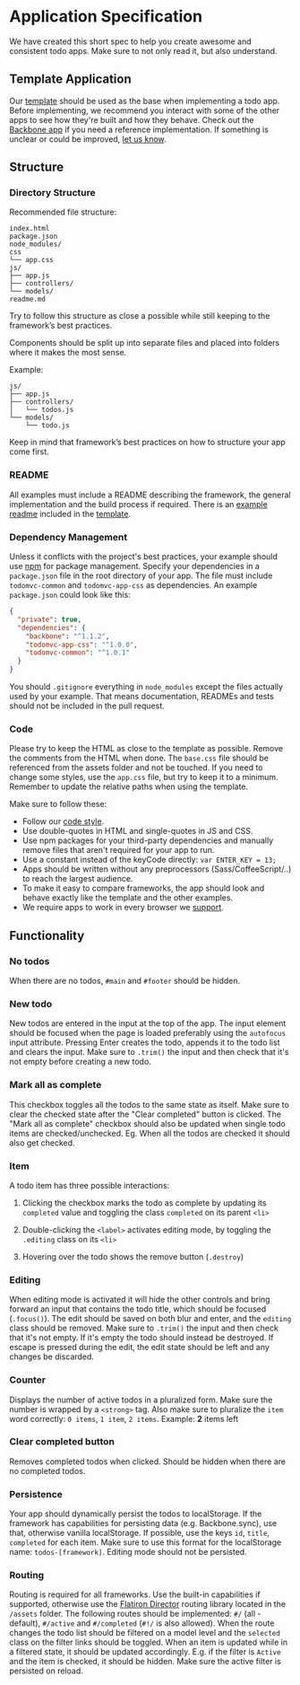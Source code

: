 # Application Specification

We have created this short spec to help you create awesome and consistent todo apps. Make sure to not only read it, but also understand.

## Template Application

Our [template](https://github.com/tastejs/todomvc-app-template/) should be used as the base when implementing a todo app. Before implementing, we recommend you interact with some of the other apps to see how they're built and how they behave. Check out the [Backbone app](http://todomvc.com/examples/backbone) if you need a reference implementation. If something is unclear or could be improved, [let us know](https://github.com/tastejs/todomvc/issues).

## Structure

### Directory Structure

Recommended file structure:

```
index.html
package.json
node_modules/
css
└── app.css
js/
├── app.js
├── controllers/
└── models/
readme.md
```

Try to follow this structure as close a possible while still keeping to the framework’s best practices.

Components should be split up into separate files and placed into folders where it makes the most sense.

Example:

```
js/
├── app.js
├── controllers/
│   └── todos.js
└── models/
    └── todo.js
```

Keep in mind that framework’s best practices on how to structure your app come first.

### README

All examples must include a README describing the framework, the general implementation and the build process if required. There is an [example readme](https://github.com/tastejs/todomvc-app-template/blob/master/app-readme.md) included in the [template](https://github.com/tastejs/todomvc-app-template).

### Dependency Management

Unless it conflicts with the project's best practices, your example should use [npm](https://npmjs.com) for package management. Specify your dependencies in a `package.json` file in the root directory of your app. The file must include `todomvc-common` and `todomvc-app-css` as dependencies. An example `package.json` could look like this:

```json
{
  "private": true,
  "dependencies": {
    "backbone": "^1.1.2",
    "todomvc-app-css": "^1.0.0",
    "todomvc-common": "^1.0.1"
  }
}
```

You should `.gitignore` everything in `node_modules` except the files actually used by your example. That means documentation, READMEs and tests should not be included in the pull request.

### Code

Please try to keep the HTML as close to the template as possible. Remove the comments from the HTML when done. The `base.css` file should be referenced from the assets folder and not be touched. If you need to change some styles, use the `app.css` file, but try to keep it to a minimum. Remember to update the relative paths when using the template.

Make sure to follow these:

- Follow our [code style](contributing.md#code-style).
- Use double-quotes in HTML and single-quotes in JS and CSS.
- Use npm packages for your third-party dependencies and manually remove files that aren't required for your app to run.
- Use a constant instead of the keyCode directly: `var ENTER_KEY = 13;`
- Apps should be written without any preprocessors (Sass/CoffeeScript/..) to reach the largest audience.
- To make it easy to compare frameworks, the app should look and behave exactly like the template and the other examples.
- We require apps to work in every browser we [support](contributing.md#browser-compatibility).

## Functionality

### No todos

When there are no todos, `#main` and `#footer` should be hidden.

### New todo

New todos are entered in the input at the top of the app. The input element should be focused when the page is loaded preferably using the `autofocus` input attribute. Pressing Enter creates the todo, appends it to the todo list and clears the input. Make sure to `.trim()` the input and then check that it's not empty before creating a new todo.

### Mark all as complete

This checkbox toggles all the todos to the same state as itself. Make sure to clear the checked state after the "Clear completed" button is clicked. The "Mark all as complete" checkbox should also be updated when single todo items are checked/unchecked. Eg. When all the todos are checked it should also get checked.

### Item

A todo item has three possible interactions:

1. Clicking the checkbox marks the todo as complete by updating its `completed` value and toggling the class `completed` on its parent `<li>`

2. Double-clicking the `<label>` activates editing mode, by toggling the `.editing` class on its `<li>`

3. Hovering over the todo shows the remove button (`.destroy`)

### Editing

When editing mode is activated it will hide the other controls and bring forward an input that contains the todo title, which should be focused (`.focus()`). The edit should be saved on both blur and enter, and the `editing` class should be removed. Make sure to `.trim()` the input and then check that it's not empty. If it's empty the todo should instead be destroyed. If escape is pressed during the edit, the edit state should be left and any changes be discarded.

### Counter

Displays the number of active todos in a pluralized form. Make sure the number is wrapped by a `<strong>` tag. Also make sure to pluralize the `item` word correctly: `0 items`, `1 item`, `2 items`. Example: **2** items left

### Clear completed button

Removes completed todos when clicked. Should be hidden when there are no completed todos.

### Persistence

Your app should dynamically persist the todos to localStorage. If the framework has capabilities for persisting data (e.g. Backbone.sync), use that, otherwise vanilla localStorage. If possible, use the keys `id`, `title`, `completed` for each item. Make sure to use this format for the localStorage name: `todos-[framework]`. Editing mode should not be persisted.

### Routing

Routing is required for all frameworks. Use the built-in capabilities if supported, otherwise use the  [Flatiron Director](https://github.com/flatiron/director) routing library located in the `/assets` folder. The following routes should be implemented: `#/` (all - default), `#/active` and `#/completed` (`#!/` is also allowed). When the route changes the todo list should be filtered on a model level and the `selected` class on the filter links should be toggled. When an item is updated while in a filtered state, it should be updated accordingly. E.g. if the filter is `Active` and the item is checked, it should be hidden. Make sure the active filter is persisted on reload.
